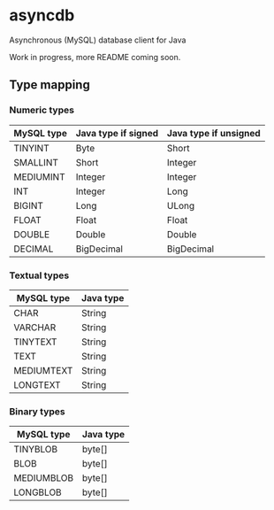 # asyncdb
Asynchronous (MySQL) database client for Java

Work in progress, more README coming soon.


## Type mapping

### Numeric types

MySQL type | Java type if signed | Java type if unsigned
-----------|---------------------|----------------------
TINYINT    | Byte                | Short
SMALLINT   | Short               | Integer
MEDIUMINT  | Integer             | Integer
INT        | Integer             | Long
BIGINT     | Long                | ULong
FLOAT      | Float               | Float
DOUBLE     | Double              | Double
DECIMAL    | BigDecimal          | BigDecimal

### Textual types

MySQL type | Java type
-----------|----------
CHAR       | String
VARCHAR    | String
TINYTEXT   | String
TEXT       | String
MEDIUMTEXT | String
LONGTEXT   | String

### Binary types

MySQL type | Java type
-----------|----------
TINYBLOB   | byte[]
BLOB       | byte[]
MEDIUMBLOB | byte[]
LONGBLOB   | byte[]